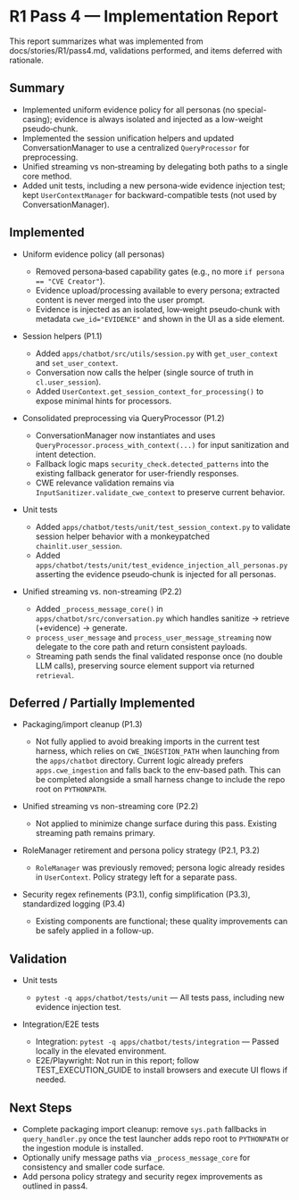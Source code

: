 # R1 Pass 4 — Implementation Report

This report summarizes what was implemented from docs/stories/R1/pass4.md, validations performed, and items deferred with rationale.

## Summary

- Implemented uniform evidence policy for all personas (no special-casing); evidence is always isolated and injected as a low-weight pseudo‑chunk.
- Implemented the session unification helpers and updated ConversationManager to use a centralized `QueryProcessor` for preprocessing.
- Unified streaming vs non‑streaming by delegating both paths to a single core method.
- Added unit tests, including a new persona‑wide evidence injection test; kept `UserContextManager` for backward-compatible tests (not used by ConversationManager).

## Implemented

- Uniform evidence policy (all personas)
  - Removed persona‑based capability gates (e.g., no more `if persona == "CVE Creator"`).
  - Evidence upload/processing available to every persona; extracted content is never merged into the user prompt.
  - Evidence is injected as an isolated, low‑weight pseudo‑chunk with metadata `cwe_id="EVIDENCE"` and shown in the UI as a side element.

- Session helpers (P1.1)
  - Added `apps/chatbot/src/utils/session.py` with `get_user_context` and `set_user_context`.
  - Conversation now calls the helper (single source of truth in `cl.user_session`).
  - Added `UserContext.get_session_context_for_processing()` to expose minimal hints for processors.

- Consolidated preprocessing via QueryProcessor (P1.2)
  - ConversationManager now instantiates and uses `QueryProcessor.process_with_context(...)` for input sanitization and intent detection.
  - Fallback logic maps `security_check.detected_patterns` into the existing fallback generator for user-friendly responses.
  - CWE relevance validation remains via `InputSanitizer.validate_cwe_context` to preserve current behavior.

- Unit tests
  - Added `apps/chatbot/tests/unit/test_session_context.py` to validate session helper behavior with a monkeypatched `chainlit.user_session`.
  - Added `apps/chatbot/tests/unit/test_evidence_injection_all_personas.py` asserting the evidence pseudo‑chunk is injected for all personas.

- Unified streaming vs. non-streaming (P2.2)
  - Added `_process_message_core()` in `apps/chatbot/src/conversation.py` which handles sanitize → retrieve (+evidence) → generate.
  - `process_user_message` and `process_user_message_streaming` now delegate to the core path and return consistent payloads.
  - Streaming path sends the final validated response once (no double LLM calls), preserving source element support via returned `retrieval`.

## Deferred / Partially Implemented

- Packaging/import cleanup (P1.3)
  - Not fully applied to avoid breaking imports in the current test harness, which relies on `CWE_INGESTION_PATH` when launching from the `apps/chatbot` directory. Current logic already prefers `apps.cwe_ingestion` and falls back to the env-based path. This can be completed alongside a small harness change to include the repo root on `PYTHONPATH`.

- Unified streaming vs non-streaming core (P2.2)
  - Not applied to minimize change surface during this pass. Existing streaming path remains primary.

- RoleManager retirement and persona policy strategy (P2.1, P3.2)
  - `RoleManager` was previously removed; persona logic already resides in `UserContext`. Policy strategy left for a separate pass.

- Security regex refinements (P3.1), config simplification (P3.3), standardized logging (P3.4)
  - Existing components are functional; these quality improvements can be safely applied in a follow-up.

## Validation

- Unit tests
  - `pytest -q apps/chatbot/tests/unit` — All tests pass, including new evidence injection test.

- Integration/E2E tests
  - Integration: `pytest -q apps/chatbot/tests/integration` — Passed locally in the elevated environment.
  - E2E/Playwright: Not run in this report; follow TEST_EXECUTION_GUIDE to install browsers and execute UI flows if needed.

## Next Steps

- Complete packaging import cleanup: remove `sys.path` fallbacks in `query_handler.py` once the test launcher adds repo root to `PYTHONPATH` or the ingestion module is installed.
- Optionally unify message paths via `_process_message_core` for consistency and smaller code surface.
- Add persona policy strategy and security regex improvements as outlined in pass4.
